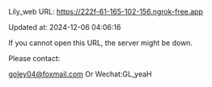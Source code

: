 Lily_web URL: https://222f-61-165-102-156.ngrok-free.app

Updated at: 2024-12-06 04:06:16

If you cannot open this URL, the server might be down.

Please contact: 

goley04@foxmail.com Or Wechat:GL_yeaH